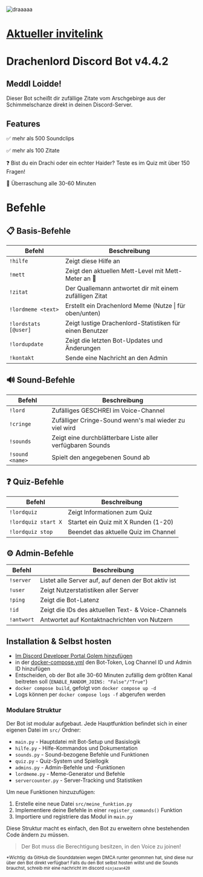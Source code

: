![draaaaa](https://github.com/user-attachments/assets/8c0f4ec0-e1ab-42be-a0aa-a2c08841a916)

# [Aktueller invitelink](https://discord.com/oauth2/authorize?client_id=1329104199794954240)

# Drachenlord Discord Bot v4.4.2

## Meddl Loidde! 

Dieser Bot scheißt dir zufällige Zitate vom Arschgebirge aus der Schimmelschanze direkt in deinen Discord-Server.

## Features

  ✅ mehr als 500 Soundclips

  ✅ mehr als 100 Zitate

  ❓ Bist du ein Drachi oder ein echter Haider? Teste es im Quiz mit über 150 Fragen!
  
  🎉 Überraschung alle 30-60 Minuten

# Befehle

## 📋 Basis-Befehle
| Befehl | Beschreibung |
|--------|--------------|
| `!hilfe` | Zeigt diese Hilfe an |
| `!mett` | Zeigt den aktuellen Mett-Level mit Mett-Meter an 🥓 |
| `!zitat` | Der Quallemann antwortet dir mit einem zufälligen Zitat |
| `!lordmeme <text>` | Erstellt ein Drachenlord Meme (Nutze \| für oben/unten) |
| `!lordstats [@user]` | Zeigt lustige Drachenlord-Statistiken für einen Benutzer |
| `!lordupdate` | Zeigt die letzten Bot-Updates und Änderungen |
| `!kontakt` | Sende eine Nachricht an den Admin |

## 🔊 Sound-Befehle
| Befehl | Beschreibung |
|--------|--------------|
| `!lord` | Zufälliges GESCHREI im Voice-Channel |
| `!cringe` | Zufälliger Cringe-Sound wenn's mal wieder zu viel wird |
| `!sounds` | Zeigt eine durchblätterbare Liste aller verfügbaren Sounds |
| `!sound <name>` | Spielt den angegebenen Sound ab |

## ❓ Quiz-Befehle
| Befehl | Beschreibung |
|--------|--------------|
| `!lordquiz` | Zeigt Informationen zum Quiz |
| `!lordquiz start X` | Startet ein Quiz mit X Runden (1-20) |
| `!lordquiz stop` | Beendet das aktuelle Quiz im Channel |

## ⚙️ Admin-Befehle
| Befehl | Beschreibung |
|--------|--------------|
| `!server` | Listet alle Server auf, auf denen der Bot aktiv ist |
| `!user` | Zeigt Nutzerstatistiken aller Server |
| `!ping` | Zeigt die Bot-Latenz |
| `!id` | Zeigt die IDs des aktuellen Text- & Voice-Channels |
| `!antwort` | Antwortet auf Kontaktnachrichten von Nutzern |

## Installation & Selbst hosten

- [Im Discord Developer Portal Golem hinzufügen](https://discord.com/developers/)
- in der [docker-compose.yml](https://github.com/ninjazan420/drachenlord-bot/blob/master/docker-compose.yml) den Bot-Token, Log Channel ID und Admin ID hinzufügen
- Entscheiden, ob der Bot alle 30-60 Minuten zufällig dem größten Kanal beitreten soll (`ENABLE_RANDOM_JOINS: "False"/"True"`)
- `docker compose build`, gefolgt von `docker compose up -d`
- Logs können per `docker compose logs -f` abgerufen werden

### Modulare Struktur

Der Bot ist modular aufgebaut. Jede Hauptfunktion befindet sich in einer eigenen Datei im `src/` Ordner:

- `main.py` - Hauptdatei mit Bot-Setup und Basislogik
- `hilfe.py` - Hilfe-Kommandos und Dokumentation 
- `sounds.py` - Sound-bezogene Befehle und Funktionen
- `quiz.py` - Quiz-System und Spiellogik
- `admins.py` - Admin-Befehle und -Funktionen
- `lordmeme.py` - Meme-Generator und Befehle
- `servercounter.py` - Server-Tracking und Statistiken

Um neue Funktionen hinzuzufügen:

1. Erstelle eine neue Datei `src/meine_funktion.py`
2. Implementiere deine Befehle in einer `register_commands()` Funktion
3. Importiere und registriere das Modul in `main.py`

Diese Struktur macht es einfach, den Bot zu erweitern ohne bestehenden Code ändern zu müssen.

> Der Bot muss die Berechtigung besitzen, in den Voice zu joinen!

<sup>*Wichtig: da GitHub die Sounddateien wegen DMCA runter genommen hat, sind diese nur über den Bot direkt verfügbar! Falls du den Bot selbst hosten willst und die Sounds brauchst, schreib mir eine nachricht im discord `ninjazan420`</sup>
